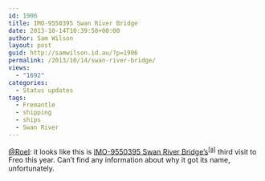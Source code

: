 ```yaml
---
id: 1906
title: IMO-9550395 Swan River Bridge
date: 2013-10-14T10:39:58+00:00
author: Sam Wilson
layout: post
guid: http://samwilson.id.au/?p=1906
permalink: /2013/10/14/swan-river-bridge/
views:
  - "1692"
categories:
  - Status updates
tags:
  - Fremantle
  - shipping
  - ships
  - Swan River
---
```

[@Roel](http://freoview.wordpress.com/2013/10/12/swan-river-bridge-in-fremantle-port/): it looks like this is [IMO-9550395 Swan River Bridge&#8217;s](http://www.vesselfinder.com/vessels/SWAN-RIVER-BRIDGE-IMO-9550395-MMSI-565156000)<sup><a href="http://static.samwilson.id.au/2013/swan-river-bridge/" title="Local archive">[a]</a></sup> third visit to Freo this year. Can&#8217;t find any information about why it got its name, unfortunately.